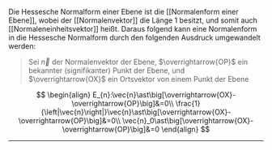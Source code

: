 Die Hessesche Normalform einer Ebene ist die [[Normalenform einer Ebene]], wobei der [[Normalenvektor]] die Länge $1$ besitzt, und somit auch [[Normaleneinheitsvektor]] heißt.
Daraus folgend kann eine Normalenform in die Hessesche Normalform durch den folgenden Ausdruck umgewandelt werden:
>Sei $\overrightarrow{n}$ der Normalenvektor der Ebene, $\overrightarrow{OP}$ ein bekannter (signifikanter) Punkt der Ebene, und $\overrightarrow{OX}$ ein Ortsvektor von einem Punkt der Ebene

$$
\begin{align}
	E_{n}:\vec{n}\ast\big[\overrightarrow{OX}-\overrightarrow{OP}\big]&=0\\
	\frac{1}{\left|\vec{n}\right|}\vec{n}\ast\big[\overrightarrow{OX}-\overrightarrow{OP}\big]&=0\\
	\vec{n}_0\ast\big[\overrightarrow{OX}-\overrightarrow{OP}\big]&=0
\end{align}
$$

---